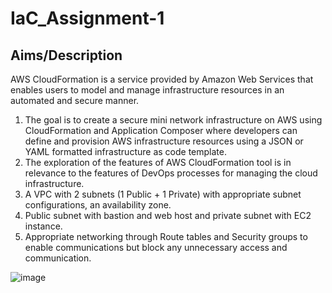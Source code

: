 # IaC_Assignment-1
## Aims/Description
AWS CloudFormation is a service provided by Amazon Web Services that enables users to model and manage infrastructure resources in an automated and secure manner.
1.	The goal is to create a secure mini network infrastructure on AWS using CloudFormation and Application Composer where developers can define and provision AWS infrastructure resources using a JSON or YAML formatted infrastructure as code template. 
2.	The exploration of the features of AWS CloudFormation tool is in relevance to the features of DevOps processes for managing the cloud infrastructure.
3.	A VPC with 2 subnets (1 Public + 1 Private) with appropriate subnet configurations, an availability zone.
4.	Public subnet with bastion and web host and private subnet with EC2 instance.
5.	Appropriate networking through Route tables and Security groups to enable communications but block any unnecessary access and communication.  



![image](https://github.com/user-attachments/assets/c4dc2240-2455-4225-8874-5c2eecabee5d)

